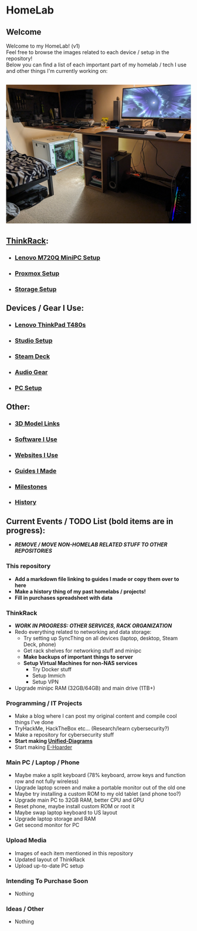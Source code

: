 # HomeLab
## Welcome
Welcome to my HomeLab! (v1)  
Feel free to browse the images related to each device / setup in the repository!  
Below you can find a list of each important part of my homelab / tech I use and other things I'm currently working on:
## ![Full HomeLab/Setup](images/Room_Setup/PXL_20231231_210041993.jpg)
## [ThinkRack](markdown/ThinkRack_Setup.md):
- ### [Lenovo M720Q MiniPC Setup](markdown/Lenovo_M720Q_Setup.md)
- ### [Proxmox Setup](markdown/Proxmox_Setup.md)
- ### [Storage Setup](markdown/Storage_Setup.md)
## Devices / Gear I Use:
- ### [Lenovo ThinkPad T480s](markdown/Lenovo_ThinkPad_T480s_Setup.md)
- ### [Studio Setup](https://github.com/NKkrisz/Studio-Setup)
- ### [Steam Deck](markdown/Steam_Deck_Setup.md)
- ### [Audio Gear](markdown/Audio_Gear.md)
- ### [PC Setup](markdown/PC_Setup.md)
## Other:
- ### [3D Model Links](markdown/3D_Model_Links.md)
- ### [Software I Use](markdown/Software.md)
- ### [Websites I Use](markdown/Websites.md)
- ### [Guides I Made](markdown/Guides.md)
- ### [Milestones](markdown/Milestones.md)
- ### [History](markdown/History.md)
## Current Events / TODO List (bold items are in progress): 
- ***REMOVE / MOVE NON-HOMELAB RELATED STUFF TO OTHER REPOSITORIES***
### This repository
- **Add a markdown file linking to guides I made or copy them over to here**
- **Make a history thing of my past homelabs / projects!**
- **Fill in purchases spreadsheet with data**
### ThinkRack
- ***WORK IN PROGRESS: OTHER SERVICES, RACK ORGANIZATION***
- Redo everything related to networking and data storage:
    - Try setting up SyncThing on all devices (laptop, desktop, Steam Deck, phone)
    - Get rack shelves for networking stuff and minipc
    - **Make backups of important things to server**
    - **Setup Virtual Machines for non-NAS services**
        - Try Docker stuff
        - Setup Immich
        - Setup VPN
- Upgrade minipc RAM (32GB/64GB) and main drive (1TB+)
### Programming / IT Projects
- Make a blog where I can post my original content and compile cool things I've done
- TryHackMe, HackTheBox etc... (Research/learn cybersecurity?)
- Make a repository for cybersecurity stuff
- **Start making [Unified-Diagrams](https://github.com/NKkrisz/Unified-Diagrams)**
- Start making [E-Hoarder](https://github.com/NKkrisz/E-Hoarder)
### Main PC / Laptop / Phone
- Maybe make a split keyboard (78% keyboard, arrow keys and function row and not fully wireless)
- Upgrade laptop screen and make a portable monitor out of the old one
- Maybe try installing a custom ROM to my old tablet (and phone too?)
- Upgrade main PC to 32GB RAM, better CPU and GPU
- Reset phone, maybe install custom ROM or root it
- Maybe swap laptop keyboard to US layout
- Upgrade laptop storage and RAM
- Get second monitor for PC
### Upload Media
- Images of each item mentioned in this repository
- Updated layout of ThinkRack
- Upload up-to-date PC setup
### Intending To Purchase Soon
- Nothing
### Ideas / Other
- Nothing